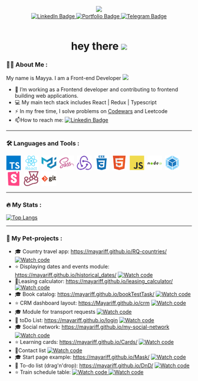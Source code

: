 <div id="header" align="center">
  <img src="https://media.giphy.com/media/hpXdHPfFI5wTABdDx9/giphy.gif" width="250"/>
</div>
<div id="badges" align="center">
  <a href="https://www.linkedin.com/in/mayariff/" target="_blank">
  <img src="https://img.shields.io/badge/LinkedIn-blue?style=for-the-badge&logo=linkedin&logoColor=white" alt="LinkedIn Badge"/>
  </a>
  <a href="http://mayariff.github.io/portfolio/" target="_blank">
  <img src="https://img.shields.io/badge/Portfolio-red?style=for-the-badge&logo=SitePoint&logoColor=white" alt="Portfolio Badge"/>
   </a>
  <a href="https://t.me/MayaRiff" target="_blank">
  <img src="https://img.shields.io/badge/Telegram-blue?style=for-the-badge&logo=Telegram&logoColor=white" alt="Telegram Badge"/>
   </a>
</div>
<div align="center">
<img src="https://komarev.com/ghpvc/?username=Mayariff&style=flat-square&color=blue" alt=""/>
</div>
<h1 align="center">
  hey there
  <img src="https://media.giphy.com/media/hvRJCLFzcasrR4ia7z/giphy.gif" width="30px"/>
</h1>

### :woman_technologist: About Me :

My name is Mayya. I am a Front-end Developer <img src="https://media.giphy.com/media/WUlplcMpOCEmTGBtBW/giphy.gif" width="30">
- :dvd: I’m working as a Frontend developer and contributing to frontend building web applications.
- :computer: My main tech stack includes React | Redux | Typescript
- :zap: In my free time, I solve problems on <a href='https://www.codewars.com/users/mayariff'>Codewars</a> and Leetcode
- :mailbox:How to reach me: [![Linkedin Badge](https://img.shields.io/badge/-MayaRiff-blue?style=flat&logo=Telegram&logoColor=white)](https://t.me/MayaRiff)
---
### :hammer_and_wrench: Languages and Tools :
<div>
    <img src="https://raw.githubusercontent.com/devicons/devicon/1119b9f84c0290e0f0b38982099a2bd027a48bf1/icons/typescript/typescript-original.svg" title="TS" alt="TypeScript" width="40" height="40"/>&nbsp;
  <img src="https://github.com/devicons/devicon/blob/master/icons/react/react-original-wordmark.svg" title="React" alt="React" width="40" height="40"/>&nbsp;
  <img src="https://github.com/devicons/devicon/blob/master/icons/materialui/materialui-original.svg" title="Material UI" alt="Material UI" width="40" height="40"/>&nbsp;
  <img src="https://raw.githubusercontent.com/devicons/devicon/1119b9f84c0290e0f0b38982099a2bd027a48bf1/icons/sass/sass-original.svg" title="Sass" alt="Sass" width="40" height="40"/>&nbsp;
  <img src="https://github.com/devicons/devicon/blob/master/icons/redux/redux-original.svg" title="Redux" alt="Redux " width="40" height="40"/>&nbsp;
  <img src="https://github.com/devicons/devicon/blob/master/icons/css3/css3-plain-wordmark.svg"  title="CSS3" alt="CSS" width="40" height="40"/>&nbsp;
  <img src="https://github.com/devicons/devicon/blob/master/icons/html5/html5-original.svg" title="HTML5" alt="HTML" width="40" height="40"/>&nbsp;
  <img src="https://github.com/devicons/devicon/blob/master/icons/javascript/javascript-original.svg" title="JavaScript" alt="JavaScript" width="40" height="40"/>&nbsp;
  <img src="https://github.com/devicons/devicon/blob/master/icons/nodejs/nodejs-original-wordmark.svg" title="NodeJS" alt="NodeJS" width="40" height="40"/>&nbsp;
   <img src="https://raw.githubusercontent.com/devicons/devicon/1119b9f84c0290e0f0b38982099a2bd027a48bf1/icons/webpack/webpack-original.svg" title="Webpack" alt="Webpack" width="40" height="40"/>&nbsp;
    <img src="https://raw.githubusercontent.com/devicons/devicon/1119b9f84c0290e0f0b38982099a2bd027a48bf1/icons/storybook/storybook-original.svg" title="Storybook" alt="Storybook" width="40" height="40"/>&nbsp;
    <img src="https://raw.githubusercontent.com/devicons/devicon/1119b9f84c0290e0f0b38982099a2bd027a48bf1/icons/jest/jest-plain.svg" title="Jest" alt="Jest" width="40" height="40"/>&nbsp;
  <img src="https://github.com/devicons/devicon/blob/master/icons/git/git-original-wordmark.svg" title="Git" **alt="Git" width="40" height="40"/>
</div>

--- 

### :fire: My Stats :
[![Top Langs](https://github-readme-stats.vercel.app/api/top-langs/?username=MayaRiff&layout=compact&theme=vision-friendly-dark)](https://github.com/anuraghazra/github-readme-stats)

--- 

### :dog: My Pet-projects :
- :mortar_board: Сountry travel app: https://mayariff.github.io/RQ-countries/ <a href="https://github.com/Mayariff/RQ-countries" target="_blank">
  <img src="https://img.shields.io/badge/Watch code-green?style=for-the-badge&logo=GitHub&logoColor=white" alt="Watch code" />
  </a>
- :star: Displaying dates and events module: https://mayariff.github.io/historical_dates/  <a href="https://github.com/Mayariff/historical_dates" target="_blank">
  <img src="https://img.shields.io/badge/Watch code-orange?style=for-the-badge&logo=GitHub&logoColor=white" alt="Watch code" />
  </a>
- :medal_sports:Leasing calculator: https://mayariff.github.io/leasing_calculator/ 	<a href="https://github.com/Mayariff/leasing_calculator" target="_blank">
  <img src="https://img.shields.io/badge/Watch code-green?style=for-the-badge&logo=GitHub&logoColor=white" alt="Watch code" />
  </a>
- :mortar_board: Book catalog: https://mayariff.github.io/bookTestTask/ <a href="https://github.com/Mayariff/bookTestTask" target="_blank">
  <img src="https://img.shields.io/badge/Watch code-orange?style=for-the-badge&logo=GitHub&logoColor=white" alt="Watch code" />
  </a>
- :star: CRM dashboard layout: https://Mayariff.github.io/crm 	<a href="https://github.com/Mayariff/crm" target="_blank">
  <img src="https://img.shields.io/badge/Watch code-green?style=for-the-badge&logo=GitHub&logoColor=white" alt="Watch code" />
  </a>
- :mortar_board: Module for transport requests <a href="https://github.com/Mayariff/transportAPP" target="_blank">
  <img src="https://img.shields.io/badge/Watch code-orange?style=for-the-badge&logo=GitHub&logoColor=white" alt="Watch code" />
  </a>
- :medal_sports: toDo List: https://mayariff.github.io/login 	<a href="https://github.com/Mayariff/my-to-do" target="_blank">
  <img src="https://img.shields.io/badge/Watch code-green?style=for-the-badge&logo=GitHub&logoColor=white" alt="Watch code" />
  </a>
- :mortar_board: Social network: https://mayariff.github.io/my-social-network <a href="https://www.linkedin.com/in/mayariff/" target="_blank">
  <img src="https://img.shields.io/badge/Watch code-orange?style=for-the-badge&logo=GitHub&logoColor=white" alt="Watch code" />
  </a>
- :star: Learning cards: https://mayariff.github.io/Cards/ 	<a href="https://github.com/Mayariff/Cards" target="_blank">
  <img src="https://img.shields.io/badge/Watch code-green?style=for-the-badge&logo=GitHub&logoColor=white" alt="Watch code" />
  </a>
- :medal_sports:Contact list  <a href="https://github.com/Mayariff/testTask" target="_blank">
  <img src="https://img.shields.io/badge/Watch code-orange?style=for-the-badge&logo=GitHub&logoColor=white" alt="Watch code" />
  </a>
- :mortar_board: Start page example: https://mayariff.github.io/Mask/ 	<a href="https://github.com/Mayariff/Mask" target="_blank">
  <img src="https://img.shields.io/badge/Watch code-green?style=for-the-badge&logo=GitHub&logoColor=white" alt="Watch code" />
  </a>
- :medal_sports: To-do list (drag'n'drop): https://mayariff.github.io/DnD/ <a href="https://github.com/Mayariff/DnD" target="_blank">
  <img src="https://img.shields.io/badge/Watch code-orange?style=for-the-badge&logo=GitHub&logoColor=white" alt="Watch code" />
  </a>
- :star: Train schedule table:	<a href="https://www.linkedin.com/in/mayariff/" target="_blank">
  <img src="https://img.shields.io/badge/Watch front-orange?style=for-the-badge&logo=GitHub&logoColor=white" alt="Watch code" />
  </a> 	<a href="https://github.com/Mayariff/table" target="_blank">
  <img src="https://img.shields.io/badge/Watch back-green?style=for-the-badge&logo=GitHub&logoColor=white" alt="Watch code" />
  </a> 	<a href="https://github.com/Mayariff/server" target="_blank">
